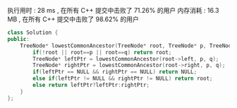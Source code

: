 执行用时 :
28 ms
, 在所有 C++ 提交中击败了
71.26%
的用户
内存消耗 :
16.3 MB
, 在所有 C++ 提交中击败了
98.62%
的用户

```c++
class Solution {
public:
    TreeNode* lowestCommonAncestor(TreeNode* root, TreeNode* p, TreeNode* q) {
        if(!root || root==p || root==q) return root;
        TreeNode* leftPtr = lowestCommonAncestor(root->left, p, q);   
        TreeNode* rightPtr = lowestCommonAncestor(root->right, p, q);
        if(leftPtr == NULL && rightPtr == NULL) return NULL;
        else if(leftPtr != NULL && rightPtr != NULL) return root;
        else return leftPtr?leftPtr:rightPtr;
    }
};
```